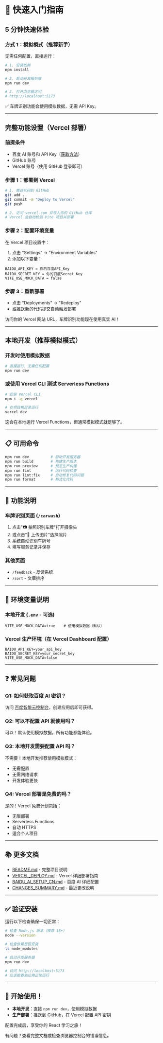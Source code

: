# 🚀 快速入门指南

## 5 分钟快速体验

### 方式 1：模拟模式（推荐新手）

无需任何配置，直接运行：

```bash
# 1. 安装依赖
npm install

# 2. 启动开发服务器
npm run dev

# 3. 打开浏览器访问
# http://localhost:5173
```

✅ 车牌识别功能会使用模拟数据，无需 API Key。

---

## 完整功能设置（Vercel 部署）

### 前提条件

- 百度 AI 账号和 API Key（[获取方法](https://console.bce.baidu.com/ai/)）
- GitHub 账号
- Vercel 账号（使用 GitHub 登录即可）

### 步骤 1：部署到 Vercel

```bash
# 1. 推送代码到 GitHub
git add .
git commit -m "Deploy to Vercel"
git push

# 2. 访问 vercel.com 并导入你的 GitHub 仓库
# Vercel 会自动检测 Vite 项目并部署
```

### 步骤 2：配置环境变量

在 Vercel 项目设置中：

1. 点击 "Settings" → "Environment Variables"
2. 添加以下变量：

```
BAIDU_API_KEY = 你的百度API_Key
BAIDU_SECRET_KEY = 你的百度Secret_Key
VITE_USE_MOCK_DATA = false
```

### 步骤 3：重新部署

- 点击 "Deployments" → "Redeploy"
- 或推送新的代码提交自动触发部署

访问你的 Vercel 网站 URL，车牌识别功能现在使用真实 AI！

---

## 本地开发（推荐模拟模式）

### 开发时使用模拟数据

```bash
# 直接运行，无需任何配置
npm run dev
```

### 或使用 Vercel CLI 测试 Serverless Functions

```bash
# 安装 Vercel CLI
npm i -g vercel

# 在项目根目录运行
vercel dev
```

这会在本地运行 Vercel Functions，但通常模拟模式就足够了。

---

## 📋 可用命令

```bash
npm run dev          # 启动开发服务器
npm run build        # 构建生产版本
npm run preview      # 预览生产构建
npm run lint         # 运行代码检查
npm run lint:fix     # 自动修复代码问题
npm run format       # 格式化代码
```

---

## 🎯 功能说明

### 车牌识别页面 (`/carwash`)

1. 点击"📷 拍照识别车牌"打开摄像头
2. 或点击"📁 上传图片"选择照片
3. 系统自动识别车牌号
4. 填写服务记录并保存

### 其他页面

- `/feedback` - 反馈系统
- `/sort` - 文章排序

---

## 🔧 环境变量说明

### 本地开发 (`.env` - 可选)

```env
VITE_USE_MOCK_DATA=true    # 使用模拟数据（默认）
```

### Vercel 生产环境（在 Vercel Dashboard 配置）

```
BAIDU_API_KEY=your_api_key
BAIDU_SECRET_KEY=your_secret_key
VITE_USE_MOCK_DATA=false
```

---

## ❓ 常见问题

### Q1: 如何获取百度 AI 密钥？

访问 [百度智能云控制台](https://console.bce.baidu.com/ai/)，创建应用后即可获得。

### Q2: 可以不配置 API 就使用吗？

可以！默认使用模拟数据，所有功能都能体验。

### Q3: 本地开发需要配置 API 吗？

不需要！本地开发推荐使用模拟模式：

- 无需配置
- 无需网络请求
- 开发体验更快

### Q4: Vercel 部署是免费的吗？

是的！Vercel 免费计划包括：

- 无限部署
- Serverless Functions
- 自动 HTTPS
- 适合个人项目

---

## 📚 更多文档

- [README.md](./README.md) - 完整项目说明
- [VERCEL_DEPLOY.md](./VERCEL_DEPLOY.md) - Vercel 详细部署指南
- [BAIDU_AI_SETUP_CN.md](./BAIDU_AI_SETUP_CN.md) - 百度 AI 详细配置
- [CHANGES_SUMMARY.md](./CHANGES_SUMMARY.md) - 最近更改说明

---

## ✅ 验证安装

运行以下检查确保一切正常：

```bash
# 检查 Node.js 版本（推荐 18+）
node --version

# 检查依赖是否安装
ls node_modules

# 启动开发服务器
npm run dev

# 访问 http://localhost:5173
# 应该能看到应用正常运行
```

---

## 🎉 开始使用！

- **本地开发**：直接 `npm run dev`，使用模拟数据
- **生产部署**：推送到 GitHub，在 Vercel 配置 API 密钥

配置完成后，享受你的 React 学习之旅！

有问题？查看完整文档或检查浏览器控制台的错误信息。
